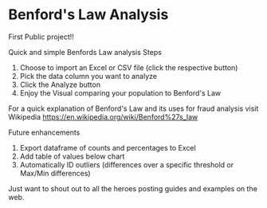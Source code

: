 # Benford's Law Analysis

First Public project!!

Quick and simple Benfords Law analysis
Steps
1. Choose to import an Excel or CSV file (click the respective button)
2. Pick the data column you want to analyze
3. Click the Analyze button
4. Enjoy the Visual comparing your population to Benford's Law

For a quick explanation of Benford's Law and its uses for fraud analysis visit Wikipedia https://en.wikipedia.org/wiki/Benford%27s_law

Future enhancements
1. Export dataframe of counts and percentages to Excel
2. Add table of values below chart
3. Automatically ID outliers (differences over a specific threshold  or Max/Min differences)


Just want to shout out to all the heroes posting guides and examples on the web.
